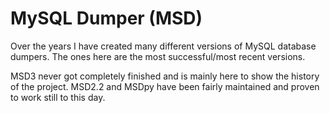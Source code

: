# MySQL Dumper (MSD)

Over the years I have created many different versions of MySQL database dumpers. The ones here are the most successful/most recent versions. 

MSD3 never got completely finished and is mainly here to show the history of the project. MSD2.2 and MSDpy have been fairly maintained and proven to work still to this day. 
